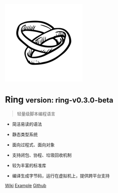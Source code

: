 <!-- _coverpage.md -->

![](./media/ring-logo-1.png)

# Ring <small>version: ring-v0.3.0-beta</small>

> 轻量级脚本编程语言
> 

- 简洁易读的语法

- 静态类型系统

- 面向过程式、面向对象


- 支持闭包、协程、垃圾回收机制

- 较为丰富的标准库

- 编译生成字节码，运行在虚拟机上，提供跨平台支持

[Wiki](./markdown/index-v2/001-Ring简介.md)
[Example](https://example.ring.wiki/)
[Github](https://github.com/GeneralSandman/Ring)

